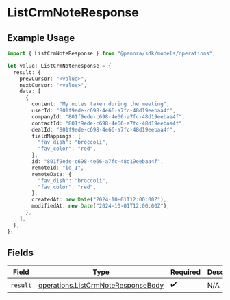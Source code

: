 # ListCrmNoteResponse

## Example Usage

```typescript
import { ListCrmNoteResponse } from "@panora/sdk/models/operations";

let value: ListCrmNoteResponse = {
  result: {
    prevCursor: "<value>",
    nextCursor: "<value>",
    data: [
      {
        content: "My notes taken during the meeting",
        userId: "801f9ede-c698-4e66-a7fc-48d19eebaa4f",
        companyId: "801f9ede-c698-4e66-a7fc-48d19eebaa4f",
        contactId: "801f9ede-c698-4e66-a7fc-48d19eebaa4f",
        dealId: "801f9ede-c698-4e66-a7fc-48d19eebaa4f",
        fieldMappings: {
          "fav_dish": "broccoli",
          "fav_color": "red",
        },
        id: "801f9ede-c698-4e66-a7fc-48d19eebaa4f",
        remoteId: "id_1",
        remoteData: {
          "fav_dish": "broccoli",
          "fav_color": "red",
        },
        createdAt: new Date("2024-10-01T12:00:00Z"),
        modifiedAt: new Date("2024-10-01T12:00:00Z"),
      },
    ],
  },
};
```

## Fields

| Field                                                                                    | Type                                                                                     | Required                                                                                 | Description                                                                              |
| ---------------------------------------------------------------------------------------- | ---------------------------------------------------------------------------------------- | ---------------------------------------------------------------------------------------- | ---------------------------------------------------------------------------------------- |
| `result`                                                                                 | [operations.ListCrmNoteResponseBody](../../models/operations/listcrmnoteresponsebody.md) | :heavy_check_mark:                                                                       | N/A                                                                                      |